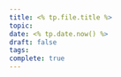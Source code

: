 ```yaml
---
title: <% tp.file.title %>
topic: 
date: <% tp.date.now() %>
draft: false
tags: 
complete: true
---
```

